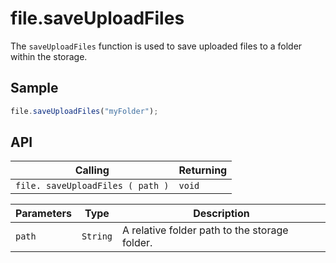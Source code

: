 # file.saveUploadFiles

The `saveUploadFiles` function is used to save uploaded files to a folder within the storage.

## Sample

```javascript
file.saveUploadFiles("myFolder");
```

## API

| Calling | Returning |
|---|---|
| `file. saveUploadFiles ( path )` | `void` |

| Parameters | Type | Description |
|---|---|---|
| `path` | `String` | A relative folder path to the storage folder. |
